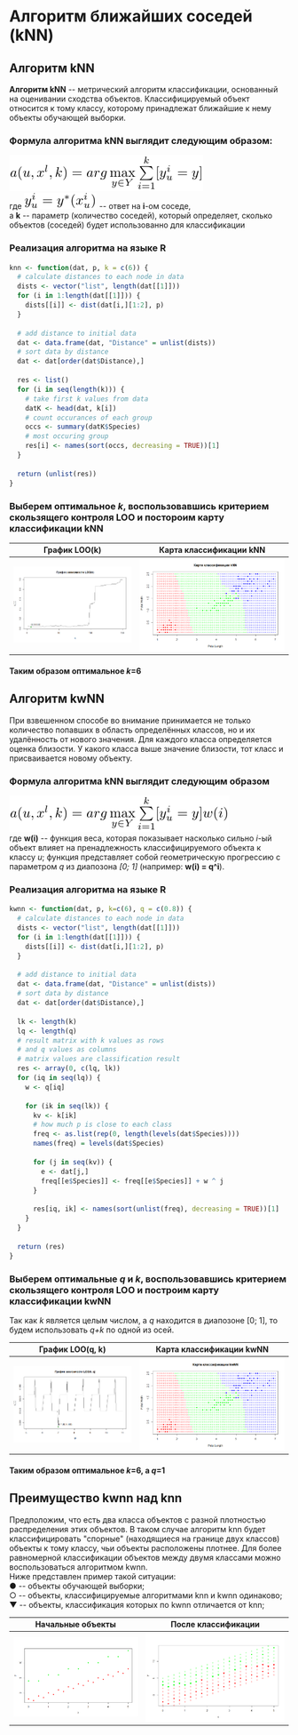 # Алгоритм ближайших соседей (kNN)
## Алгоритм kNN
**Алгоритм kNN** -- метрический алгоритм классификации, основанный на оценивании сходства объектов. Классифицируемый объект относится к тому классу, которому принадлежат ближайшие к нему объекты обучающей выборки.

### Формула алгоритма kNN выглядит следующим образом:
![Формула](knntex.png)\
где ![](yuitex.png) -- ответ на **i**-ом соседе,\
а **k** -- параметр (количество соседей), который определяет, сколько объектов (соседей) будет использованно для классификации

### Реализация алгоритма на языке R
```r
knn <- function(dat, p, k = c(6)) {
  # calculate distances to each node in data
  dists <- vector("list", length(dat[[1]]))
  for (i in 1:length(dat[[1]])) {
    dists[[i]] <- dist(dat[i,][1:2], p)
  }
  
  # add distance to initial data
  dat <- data.frame(dat, "Distance" = unlist(dists))
  # sort data by distance
  dat <- dat[order(dat$Distance),]

  res <- list()  
  for (i in seq(length(k))) {
    # take first k values from data
    datK <- head(dat, k[i])
    # count occurances of each group
    occs <- summary(datK$Species)
    # most occuring group  
    res[i] <- names(sort(occs, decreasing = TRUE))[1]
  }
  
  return (unlist(res))
}
```
### Выберем оптимальное *k*, воспользовавшись критерием скользящего контроля LOO и постороим карту классификации kNN

График LOO(k) | Карта классификации kNN
:------------:|:----------------------:
![График LOO(k)](LOOfromk.png)|![Карта классификации kNN](knn6map.png)
#### Таким образом оптимальное *k*=6

## Алгоритм kwNN
При взвешенном способе во внимание принимается не только количество попавших в область определённых классов, но и их удалённость от нового значения. Для каждого класса определяется оценка близости. У какого класса выше значение близости, тот класс и присваивается новому объекту.

### Формула алгоритма kNN выглядит следующим образом
![Формула](kwnntex.png)\
где **w(i)** -- функция веса, которая показывает насколько сильно *i*-ый объект влияет на пренадлежность классифицируемого объекта к классу *u*; функция представляет собой геометрическую прогрессию с параметром *q* из диапозона *[0; 1]* (например: **w(i) = q^i**).

### Реализация алгоритма на языке R
```r
kwnn <- function(dat, p, k=c(6), q = c(0.8)) {
  # calculate distances to each node in data
  dists <- vector("list", length(dat[[1]]))
  for (i in 1:length(dat[[1]])) {
    dists[[i]] <- dist(dat[i,][1:2], p)
  }
  
  # add distance to initial data
  dat <- data.frame(dat, "Distance" = unlist(dists))
  # sort data by distance
  dat <- dat[order(dat$Distance),]
  
  lk <- length(k)
  lq <- length(q)
  # result matrix with k values as rows
  # and q values as columns
  # matrix values are classification result 
  res <- array(0, c(lq, lk))
  for (iq in seq(lq)) {
    w <- q[iq]
    
    for (ik in seq(lk)) {
      kv <- k[ik]
      # how much p is close to each class
      freq <- as.list(rep(0, length(levels(dat$Species))))
      names(freq) = levels(dat$Species)
      
      for (j in seq(kv)) {
        e <- dat[j,]
        freq[[e$Species]] <- freq[[e$Species]] + w ^ j
      }

      res[iq, ik] <- names(sort(unlist(freq), decreasing = TRUE))[1]
    }
  }
  
  return (res)
}
```
### Выберем оптимальные *q* и *k*, воспользовавшись критерием скользящего контроля LOO и построим карту классификации kwNN
Так как *k* является целым числом, а *q* находится в диапозоне [0; 1], то будем использовать *q+k* по одной из осей.

График LOO(q, k) | Карта классификации kwNN
:---------------:|:-----------------------:
![График LOO(q, k)](LOOfromq.png)|![Карта классификации kwNN](kwnn610map.png)
#### Таким образом оптимальное *k*=6, а *q*=1

## Преимущество kwnn над knn
Предположим, что есть два класса объектов с разной плотностью распределения этих объектов. В таком случае алгоритм knn будет классифицировать "спорные" (находящиеся на границе двух классов) объекты к тому классу, чьи объекты расположены плотнее. Для более равномерной классификации объектов между двумя классами можно воспользоваться алгоритмом kwnn.\
Ниже представлен пример такой ситуации:\
● -- объекты обучающей выборки;\
○ -- объекты, классифицируемые алгоритмами knn и kwnn одинаково;\
▼ -- объекты, классификация которых по kwnn отличается от knn;

Начальные объекты | После классификации
:----------------:|:-------------------:
![Начальные объекты](proof1.png)|![После классификации](proof2.png)